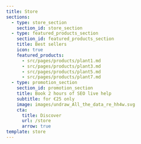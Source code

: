 ```yaml
---
title: Store
sections:
  - type: store_section
    section_id: store_section
  - type: featured_products_section
    section_id: featured_products_section
    title: Best sellers
    icon: true
    featured_products:
      - src/pages/products/plant1.md
      - src/pages/products/plant3.md
      - src/pages/products/plant5.md
      - src/pages/products/plant7.md
  - type: promotion_section
    section_id: promotion_section
    title: Book 2 hours of SEO live help
    subtitle: for €25 only
    image: images/undraw_All_the_data_re_hh4w.svg
    cta:
      title: Discover
      url: /store
      arrow: true
template: store
---
```


